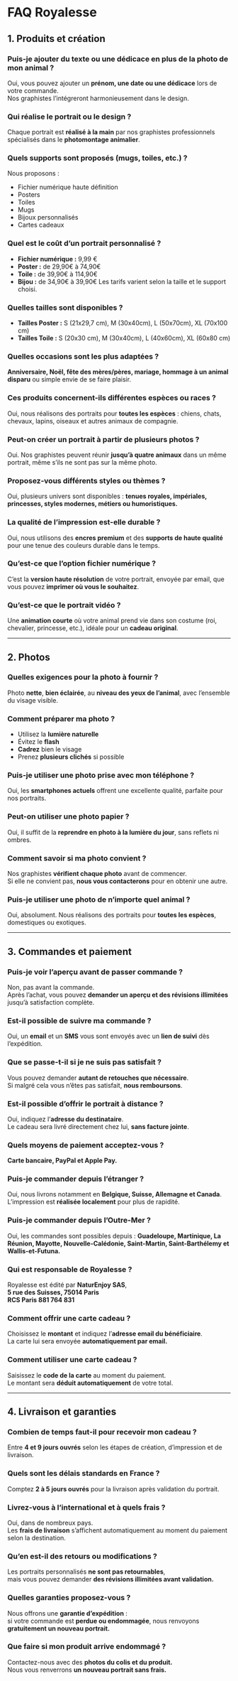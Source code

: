 # FAQ Royalesse


## 1. Produits et création

### Puis-je ajouter du texte ou une dédicace en plus de la photo de mon animal ?
Oui, vous pouvez ajouter un **prénom, une date ou une dédicace** lors de votre commande.  
Nos graphistes l’intégreront harmonieusement dans le design.

### Qui réalise le portrait ou le design ?
Chaque portrait est **réalisé à la main** par nos graphistes professionnels spécialisés dans le **photomontage animalier**.

### Quels supports sont proposés (mugs, toiles, etc.) ?
Nous proposons :
- Fichier numérique haute définition  
- Posters  
- Toiles  
- Mugs  
- Bijoux personnalisés  
- Cartes cadeaux  

### Quel est le coût d’un portrait personnalisé ?
- **Fichier numérique :** 9,99 €  
- **Poster :** de 29,90€ à 74,90€ 
- **Toile :** de 39,90€ à 114,90€ 
- **Bijou :** de 34,90€ à 39,90€ 
Les tarifs varient selon la taille et le support choisi.

### Quelles tailles sont disponibles ?
- **Tailles Poster :**  S (21x29,7 cm), M (30x40cm), L (50x70cm), XL (70x100 cm)
- **Tailles Toile :**  S (20x30 cm), M (30x40cm), L (40x60cm), XL (60x80 cm)

### Quelles occasions sont les plus adaptées ?
**Anniversaire, Noël, fête des mères/pères, mariage, hommage à un animal disparu** ou simple envie de se faire plaisir.

### Ces produits concernent-ils différentes espèces ou races ?
Oui, nous réalisons des portraits pour **toutes les espèces** : chiens, chats, chevaux, lapins, oiseaux et autres animaux de compagnie.

### Peut-on créer un portrait à partir de plusieurs photos ?
Oui. Nos graphistes peuvent réunir **jusqu’à quatre animaux** dans un même portrait, même s’ils ne sont pas sur la même photo.

### Proposez-vous différents styles ou thèmes ?
Oui, plusieurs univers sont disponibles : **tenues royales, impériales, princesses, styles modernes, métiers ou humoristiques.**

### La qualité de l’impression est-elle durable ?
Oui, nous utilisons des **encres premium** et des **supports de haute qualité** pour une tenue des couleurs durable dans le temps.

### Qu’est-ce que l’option fichier numérique ?
C’est la **version haute résolution** de votre portrait, envoyée par email, que vous pouvez **imprimer où vous le souhaitez**.

### Qu’est-ce que le portrait vidéo ?
Une **animation courte** où votre animal prend vie dans son costume (roi, chevalier, princesse, etc.), idéale pour un **cadeau original**.

---

## 2. Photos

### Quelles exigences pour la photo à fournir ?
Photo **nette**, **bien éclairée**, au **niveau des yeux de l’animal**, avec l’ensemble du visage visible.

### Comment préparer ma photo ?
- Utilisez la **lumière naturelle**  
- Évitez le **flash**  
- **Cadrez** bien le visage  
- Prenez **plusieurs clichés** si possible  

### Puis-je utiliser une photo prise avec mon téléphone ?
Oui, les **smartphones actuels** offrent une excellente qualité, parfaite pour nos portraits.

### Peut-on utiliser une photo papier ?
Oui, il suffit de la **reprendre en photo à la lumière du jour**, sans reflets ni ombres.

### Comment savoir si ma photo convient ?
Nos graphistes **vérifient chaque photo** avant de commencer.  
Si elle ne convient pas, **nous vous contacterons** pour en obtenir une autre.

### Puis-je utiliser une photo de n’importe quel animal ?
Oui, absolument. Nous réalisons des portraits pour **toutes les espèces**, domestiques ou exotiques.

---

## 3. Commandes et paiement

### Puis-je voir l’aperçu avant de passer commande ?
Non, pas avant la commande.  
Après l’achat, vous pouvez **demander un aperçu et des révisions illimitées** jusqu’à satisfaction complète.

### Est-il possible de suivre ma commande ?
Oui, un **email** et un **SMS** vous sont envoyés avec un **lien de suivi** dès l’expédition.

### Que se passe-t-il si je ne suis pas satisfait ?
Vous pouvez demander **autant de retouches que nécessaire**.  
Si malgré cela vous n’êtes pas satisfait, **nous remboursons**.

### Est-il possible d’offrir le portrait à distance ?
Oui, indiquez l’**adresse du destinataire**.  
Le cadeau sera livré directement chez lui, **sans facture jointe**.

### Quels moyens de paiement acceptez-vous ?
**Carte bancaire, PayPal et Apple Pay.**

### Puis-je commander depuis l’étranger ?
Oui, nous livrons notamment en **Belgique, Suisse, Allemagne et Canada**.  
L’impression est **réalisée localement** pour plus de rapidité.

### Puis-je commander depuis l’Outre-Mer ?
Oui, les commandes sont possibles depuis :
**Guadeloupe, Martinique, La Réunion, Mayotte, Nouvelle-Calédonie, Saint-Martin, Saint-Barthélemy et Wallis-et-Futuna.**

### Qui est responsable de Royalesse ?
Royalesse est édité par **NaturEnjoy SAS**,  
**5 rue des Suisses, 75014 Paris**  
**RCS Paris 881 764 831**

### Comment offrir une carte cadeau ?
Choisissez le **montant** et indiquez l’**adresse email du bénéficiaire**.  
La carte lui sera envoyée **automatiquement par email.**

### Comment utiliser une carte cadeau ?
Saisissez le **code de la carte** au moment du paiement.  
Le montant sera **déduit automatiquement** de votre total.

---

## 4. Livraison et garanties

### Combien de temps faut-il pour recevoir mon cadeau ?
Entre **4 et 9 jours ouvrés** selon les étapes de création, d’impression et de livraison.

### Quels sont les délais standards en France ?
Comptez **2 à 5 jours ouvrés** pour la livraison après validation du portrait.

### Livrez-vous à l’international et à quels frais ?
Oui, dans de nombreux pays.  
Les **frais de livraison** s’affichent automatiquement au moment du paiement selon la destination.

### Qu’en est-il des retours ou modifications ?
Les portraits personnalisés **ne sont pas retournables**,  
mais vous pouvez demander **des révisions illimitées avant validation.**

### Quelles garanties proposez-vous ?
Nous offrons une **garantie d’expédition** :  
si votre commande est **perdue ou endommagée**, nous renvoyons **gratuitement un nouveau portrait.**

### Que faire si mon produit arrive endommagé ?
Contactez-nous avec des **photos du colis et du produit.**  
Nous vous renverrons **un nouveau portrait sans frais.**
